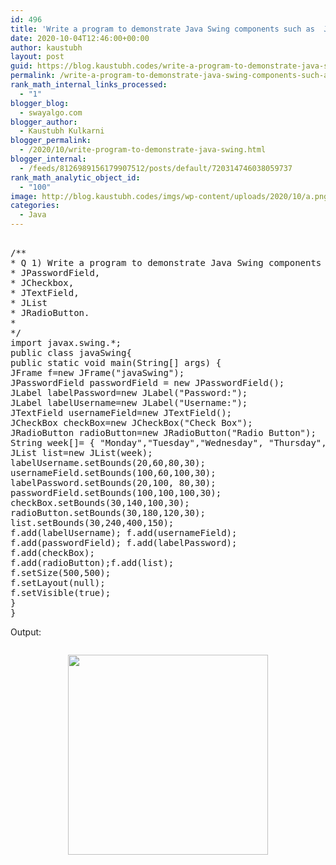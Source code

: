 ```yaml
---
id: 496
title: 'Write a program to demonstrate Java Swing components such as  JPasswordField,  JCheckbox, JTextField,  JList JRadioButton.'
date: 2020-10-04T12:46:00+00:00
author: kaustubh
layout: post
guid: https://blog.kaustubh.codes/write-a-program-to-demonstrate-java-swing-components-such-as-jpasswordfield-jcheckbox-jtextfield-jlist-jradiobutton/
permalink: /write-a-program-to-demonstrate-java-swing-components-such-as-jpasswordfield-jcheckbox-jtextfield-jlist-jradiobutton/
rank_math_internal_links_processed:
  - "1"
blogger_blog:
  - swayalgo.com
blogger_author:
  - Kaustubh Kulkarni
blogger_permalink:
  - /2020/10/write-program-to-demonstrate-java-swing.html
blogger_internal:
  - /feeds/8126989156179907512/posts/default/720314746038059737
rank_math_analytic_object_id:
  - "100"
image: http://blog.kaustubh.codes/imgs/wp-content/uploads/2020/10/a.png
categories:
  - Java
---
```

<pre><br />/**<br />* Q 1) Write a program to demonstrate Java Swing components such as<br />* JPasswordField,<br />* JCheckbox,<br />* JTextField,<br />* JList<br />* JRadioButton.<br />*<br />*/<br />import javax.swing.*;<br />public class javaSwing{<br />public static void main(String[] args) {<br />JFrame f=new JFrame("javaSwing");<br />JPasswordField passwordField = new JPasswordField();<br />JLabel labelPassword=new JLabel("Password:");<br />JLabel labelUsername=new JLabel("Username:");<br />JTextField usernameField=new JTextField();<br />JCheckBox checkBox=new JCheckBox("Check Box");<br />JRadioButton radioButton=new JRadioButton("Radio Button");<br />String week[]= { "Monday","Tuesday","Wednesday", "Thursday","Friday","Saturday","Sunday"};<br />JList list=new JList(week);<br />labelUsername.setBounds(20,60,80,30);<br />usernameField.setBounds(100,60,100,30);<br />labelPassword.setBounds(20,100, 80,30);<br />passwordField.setBounds(100,100,100,30);<br />checkBox.setBounds(30,140,100,30);<br />radioButton.setBounds(30,180,120,30);<br />list.setBounds(30,240,400,150);<br />f.add(labelUsername); f.add(usernameField);<br />f.add(passwordField); f.add(labelPassword);<br />f.add(checkBox);<br />f.add(radioButton);f.add(list);<br />f.setSize(500,500);<br />f.setLayout(null);<br />f.setVisible(true);<br />}<br />}<br /></pre>

Output: 

<div style="clear: both;">
  <a href="http://blog.kaustubh.codes/imgs/wp-content/uploads/2020/10/a.png" style="display: block; padding: 1em 0; text-align: center; "><img alt="" border="0" width="320" data-original-height="768" data-original-width="1366" src="http://blog.kaustubh.codes/imgs/wp-content/uploads/2020/10/a-300x169.png" /></a>
</div>

